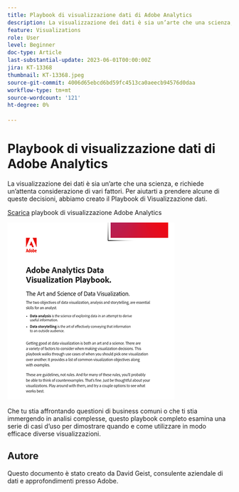 ```yaml
---
title: Playbook di visualizzazione dati di Adobe Analytics
description: La visualizzazione dei dati è sia un’arte che una scienza, e richiede un’attenta considerazione di vari fattori. Per aiutarti a prendere alcune di queste decisioni, abbiamo creato il Playbook di Visualizzazione dati.
feature: Visualizations
role: User
level: Beginner
doc-type: Article
last-substantial-update: 2023-06-01T00:00:00Z
jira: KT-13368
thumbnail: KT-13368.jpeg
source-git-commit: 4006d65ebcd6bd59fc4513ca0aeecb94576d0daa
workflow-type: tm+mt
source-wordcount: '121'
ht-degree: 0%

---
```



# Playbook di visualizzazione dati di Adobe Analytics

La visualizzazione dei dati è sia un’arte che una scienza, e richiede un’attenta considerazione di vari fattori. Per aiutarti a prendere alcune di queste decisioni, abbiamo creato il Playbook di Visualizzazione dati.


[Scarica](assets/adobe-analytics-data-visualization-playbook.pdf) playbook di visualizzazione Adobe Analytics

[![Playbook](assets/data-visualization-playbook-image.png)](assets/adobe-analytics-data-visualization-playbook.pdf)

Che tu stia affrontando questioni di business comuni o che ti stia immergendo in analisi complesse, questo playbook completo esamina una serie di casi d’uso per dimostrare quando e come utilizzare in modo efficace diverse visualizzazioni.

## Autore

Questo documento è stato creato da David Geist, consulente aziendale di dati e approfondimenti presso Adobe.